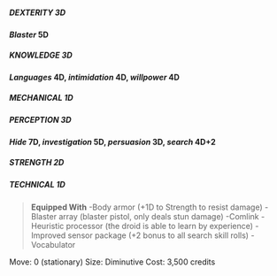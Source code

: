 ##### DEXTERITY 3D
***Blaster* 5D**
##### KNOWLEDGE 3D
***Languages* 4D, *intimidation* 4D, *willpower* 4D**
##### MECHANICAL 1D
##### PERCEPTION 3D
***Hide* 7D, *investigation* 5D, *persuasion* 3D, *search* 4D+2**
##### STRENGTH 2D
##### TECHNICAL 1D

> **Equipped With**
> -Body armor (+1D to Strength to resist damage)
> -Blaster array (blaster pistol, only deals stun damage)
> -Comlink
> -Heuristic processor (the droid is able to learn by experience)
> -Improved sensor package (+2 bonus to all search skill rolls)
> -Vocabulator

Move: 0 (stationary)
Size: Diminutive
Cost: 3,500 credits